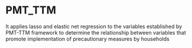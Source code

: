 # PMT_TTM
It applies lasso and elastic net regression to the variables established by PMT-TTM framework to determine the relationship between variables that promote implementation of precautionary measures by households 
